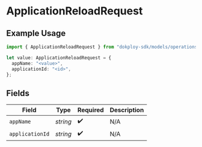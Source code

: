 # ApplicationReloadRequest

## Example Usage

```typescript
import { ApplicationReloadRequest } from "dokploy-sdk/models/operations";

let value: ApplicationReloadRequest = {
  appName: "<value>",
  applicationId: "<id>",
};
```

## Fields

| Field              | Type               | Required           | Description        |
| ------------------ | ------------------ | ------------------ | ------------------ |
| `appName`          | *string*           | :heavy_check_mark: | N/A                |
| `applicationId`    | *string*           | :heavy_check_mark: | N/A                |